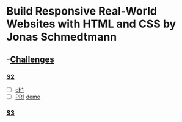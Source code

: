 # Build Responsive Real-World Websites with HTML and CSS by Jonas Schmedtmann

## -[Challenges](./Challenges)

### [S2](./Challenges/02-HTML-Fundamentals/challange/)
- [ ] [ch1](./Challenges/02-HTML-Fundamentals/challange/ch1)
- [ ] [PR1](./Challenges/02-HTML-Fundamentals/challange/ch1) [demo](codemagazine-pr1.netlify.app) 
### [S3](./Challenges/03-CSS-Fundamentals/Cssproject)
